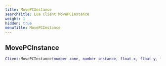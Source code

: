 ```yaml
---
title: MovePCInstance
searchTitle: Lua Client MovePCInstance
weight: 1
hidden: true
menuTitle: MovePCInstance
---
```

## MovePCInstance
```lua
Client:MovePCInstance(number zone, number instance, float x, float y, float z, float heading); -- void
```